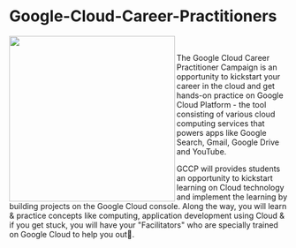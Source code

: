 # Google-Cloud-Career-Practitioners

<p width="10%">
<img align="left" height="300px" src="https://res.cloudinary.com/startup-grind/image/upload/c_fill,dpr_2.0,f_auto,g_center,h_1080,q_100,w_1080/v1/gcs/platform-data-dsc/events/gcloud_662Zxq6.jpg" />
</p>
<br>
<p>
The Google Cloud Career Practitioner Campaign is an opportunity to kickstart your career in the cloud and get hands-on practice on Google Cloud Platform - the tool consisting of various cloud computing services that powers apps like Google Search, Gmail, Google Drive and YouTube.
</p>
<p>
GCCP will provides students an opportunity to kickstart learning on Cloud technology and implement the learning by building projects on the Google Cloud console. Along the way, you will learn & practice concepts like computing, application development using Cloud & if you get stuck, you will have your "Facilitators" who are specially trained on Google Cloud to help you out🚀.
</p>
